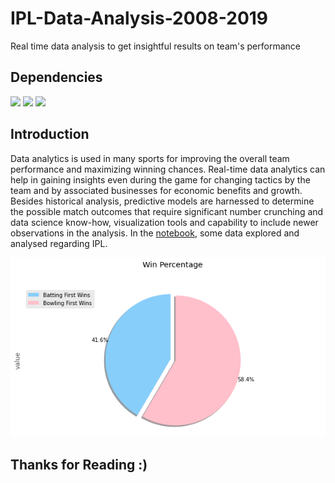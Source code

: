 # IPL-Data-Analysis-2008-2019
Real time data analysis to get insightful results on team's performance 

## Dependencies

![](https://img.shields.io/badge/pandas-1.2.3-150458?style=for-the-badge&logo=pandas)
![](https://img.shields.io/badge/matplotlib-3.3.4-224099?style=for-the-badge)
![](https://img.shields.io/badge/seaborn-0.11-166e35?style=for-the-badge)

## Introduction

Data analytics is used in many sports for improving the overall team performance and maximizing winning chances. Real-time data analytics can help in gaining insights even during the game for changing tactics by the team and by associated businesses for economic benefits and growth.
Besides historical analysis, predictive models are harnessed to determine the possible match outcomes that require significant number crunching and data science know-how, visualization tools and capability to include newer observations in the analysis. In the [notebook](Notebook.ipynb), some data explored and analysed regarding IPL.

![](img.png)

## Thanks for Reading :)
